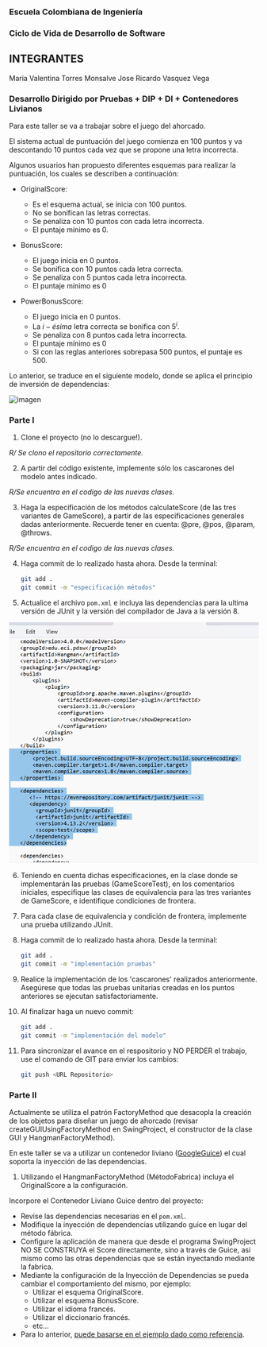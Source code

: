 ### Escuela Colombiana de Ingeniería

### Ciclo de Vida de Desarrollo de Software

## INTEGRANTES

Maria Valentina Torres Monsalve
Jose Ricardo Vasquez Vega

### Desarrollo Dirigido por Pruebas + DIP + DI + Contenedores Livianos



Para este taller se va a trabajar sobre el juego del ahorcado.

El sistema actual de puntuación del juego comienza en 100 puntos y va
descontando 10 puntos cada vez que se propone una letra incorrecta.

Algunos usuarios han propuesto diferentes esquemas para realizar la
puntuación, los cuales se describen a continuación:

* OriginalScore:
    * Es el esquema actual, se inicia con 100 puntos.
    * No se bonifican las letras correctas.
    * Se penaliza con 10 puntos con cada letra incorrecta.
    * El puntaje minimo es 0.

* BonusScore:
    * El juego inicia en 0 puntos.
    * Se bonifica con 10 puntos cada letra correcta.
    * Se penaliza con 5 puntos cada letra incorrecta.
    * El puntaje mínimo es 0

* PowerBonusScore:
    * El juego inicia en 0 puntos.
    * La $i-ésima$ letra correcta se bonifica con $5^i$.
    * Se penaliza con 8 puntos cada letra incorrecta.
    * El puntaje mínimo es 0
    * Si con las reglas anteriores sobrepasa 500 puntos, el puntaje es
        500.

Lo anterior, se traduce en el siguiente modelo, donde se aplica el
principio de inversión de dependencias:

![imagen](img/model.png)

### Parte I

1. Clone el proyecto (no lo descargue!).

*R/ Se clono el repositorio correctamente.*

2. A partir del código existente, implemente sólo los cascarones del
   modelo antes indicado.

*R/Se encuentra en el codigo de las nuevas clases.*

3. Haga la especificación de los métodos calculateScore (de las tres
   variantes de GameScore), a partir de las especificaciones
   generales dadas anteriormente. Recuerde tener en cuenta: @pre,
   @pos, @param, @throws.

*R/Se encuentra en el codigo de las nuevas clases.*

4. Haga commit de lo realizado hasta ahora. Desde la terminal:

    ```sh		
    git add .			
    git commit -m "especificación métodos"
    ```

5. Actualice el archivo `pom.xml` e incluya las dependencias para la ultima versión de JUnit y la versión del compilador
   de Java a la versión 8.

![img.png](img.png)

6. Teniendo en cuenta dichas especificaciones, en la clase donde se
   implementarán las pruebas (GameScoreTest), en los
   comentarios iniciales, especifique las clases de equivalencia para
   las tres variantes de GameScore, e identifique
   condiciones de frontera.

7. Para cada clase de equivalencia y condición de frontera, implemente
   una prueba utilizando JUnit.

8. Haga commit de lo realizado hasta ahora. Desde la terminal:

    ```sh		
    git add .			
    git commit -m "implementación pruebas"
    ```

9. Realice la implementación de los 'cascarones' realizados anteriormente.
   Asegúrese que todas las pruebas unitarias creadas en los puntos anteriores
   se ejecutan satisfactoriamente.

10. Al finalizar haga un nuevo commit:

    ```sh		
    git add .			
    git commit -m "implementación del modelo"
    ```

11. Para sincronizar el avance en el respositorio y NO PERDER el trabajo, use
    el comando de GIT para enviar los cambios:

    ```sh
    git push <URL Repositorio>	
    ```

### Parte II

Actualmente se utiliza el patrón FactoryMethod
que desacopla la creación de los objetos para diseñar un juego
de ahorcado (revisar createGUIUsingFactoryMethod en SwingProject, el
constructor de la clase GUI y HangmanFactoryMethod).

En este taller se va a utilizar un contenedor liviano ([GoogleGuice](https://github.com/google/guice)) el cual soporta
la inyección de las dependencias.

1. Utilizando el HangmanFactoryMethod (MétodoFabrica) incluya el
   OriginalScore a la configuración.

Incorpore el Contenedor Liviano Guice dentro del proyecto:

* Revise las dependencias necesarias en el `pom.xml`.
* Modifique la inyección de dependencias utilizando guice en lugar del
  método fábrica.
* Configure la aplicación de manera que desde el programa SwingProject
  NO SE CONSTRUYA el Score directamente, sino a través de Guice, asi
  mismo como las otras dependencias que se están inyectando mediante
  la fabrica.
* Mediante la configuración de la Inyección de
  Dependencias se pueda cambiar el comportamiento del mismo, por
  ejemplo:
    * Utilizar el esquema OriginalScore.
    * Utilizar el esquema BonusScore.
    * Utilizar el idioma francés.
    * Utilizar el diccionario francés.
    * etc...
* Para lo anterior, [puede basarse en el ejemplo dado como
  referencia](https://github.com/PDSW-ECI/LightweighContainers_DepenendecyInjectionIntro-WordProcessor).


